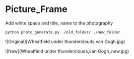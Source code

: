 # Picture_Frame
Add white space and title, name to the photography

`python photo_generate.py ./old_folder/ ./new_folder`

![Original](Wheatfield under thunderclouds,van Gogh.jpg)

![New](Wheatfield under thunderclouds,van Gogh_new.jpg)
